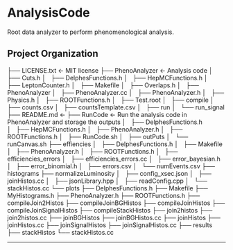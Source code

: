 # AnalysisCode
Root data analyzer to perform phenomenological analysis.  

Project Organization
------------

├── LICENSE.txt                            <- MIT license 
├── PhenoAnalyzer                          <- Analysis code
│   ├── Cuts.h
│   ├── DelphesFunctions.h
│   ├── HepMCFunctions.h
│   ├── LeptonCounter.h
│   ├── Makefile
│   ├── Overlaps.h
│   ├── PhenoAnalyzer
│   ├── PhenoAnalyzer.cc
│   ├── PhenoAnalyzer.h
│   ├── Physics.h
│   ├── ROOTFunctions.h
│   ├── Test.root
│   ├── compile
│   ├── counts.csv
│   ├── countsTemplate.csv
│   ├── run
│   └── run_signal
├── README.md                              <- 
├── RunCode                                <- Run the analysis code in PhenoAnalyzer and storage the outputs
│   ├── DelphesFunctions.h         
│   ├── HepMCFunctions.h
│   ├── PhenoAnalyzer.h
│   ├── ROOTFunctions.h
│   ├── RunCode.sh
│   ├── outPuts
│   └── runCanvas.sh
├── effiencies
│   ├── DelphesFunctions.h
│   ├── Makefile
│   ├── PhenoAnalyzer.h
│   ├── ROOTFunctions.h
│   ├── efficiencies_errors
│   ├── efficiencies_errors.cc
│   ├── error_bayesian.h
│   ├── error_binomial.h
│   ├── errors.csv
│   └── numEvents.csv
├── histograms
├── normalizeLuminosity
│   ├── config_xsec.json
│   ├── joinHistos.cc
│   ├── jsonLibrary.hpp
│   ├── readConfig.cpp
│   └── stackHistos.cc
└── plots
    ├── DelphesFunctions.h
    ├── Makefile
    ├── MyHistograms.h
    ├── PhenoAnalyzer.h
    ├── ROOTFunctions.h
    ├── compileJoin2Histos
    ├── compileJoinBGHistos
    ├── compileJoinHistos
    ├── compileJoinSignalHistos
    ├── compileStackHistos
    ├── join2histos
    ├── join2histos.cc
    ├── joinBGHistos
    ├── joinBGHistos.cc
    ├── joinHistos
    ├── joinHistos.cc
    ├── joinSignalHistos
    ├── joinSignalHistos.cc
    ├── results
    ├── stackHistos
    └── stackHistos.cc
    
------------
